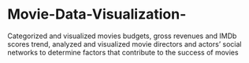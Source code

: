 # Movie-Data-Visualization-
Categorized and visualized movies budgets, gross revenues and IMDb scores trend, analyzed and visualized movie directors and actors’ social networks to determine factors that contribute to the success of movies
